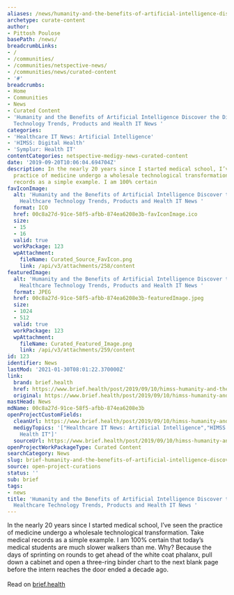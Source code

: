 ```yaml
---
aliases: /news/humanity-and-the-benefits-of-artificial-intelligence-discover-the-digital-healthcare-technology-trends-products-and-health-it-news
archetype: curate-content
author:
- Pittosh Poulose
basePath: /news/
breadcrumbLinks:
- /
- /communities/
- /communities/netspective-news/
- /communities/news/curated-content
- '#'
breadcrumbs:
- Home
- Communities
- News
- Curated Content
- 'Humanity and the Benefits of Artificial Intelligence Discover the Digital Healthcare
  Technology Trends, Products and Health IT News '
categories:
- 'Healthcare IT News: Artificial Intelligence'
- 'HIMSS: Digital Health'
- 'Symplur: Health IT'
contentCategories: netspective-medigy-news-curated-content
date: '2019-09-20T10:06:04.694704Z'
description: In the nearly 20 years since I started medical school, I’ve seen the
  practice of medicine undergo a wholesale technological transformation. Take medical
  records as a simple example. I am 100% certain
favIconImage:
  alt: 'Humanity and the Benefits of Artificial Intelligence Discover the Digital
    Healthcare Technology Trends, Products and Health IT News '
  format: ICO
  href: 00c8a27d-91ce-58f5-afbb-874ea6208e3b-favIconImage.ico
  size:
  - 15
  - 16
  valid: true
  workPackage: 123
  wpAttachment:
    fileName: Curated_Source_FavIcon.png
    link: /api/v3/attachments/258/content
featuredImage:
  alt: 'Humanity and the Benefits of Artificial Intelligence Discover the Digital
    Healthcare Technology Trends, Products and Health IT News '
  format: JPEG
  href: 00c8a27d-91ce-58f5-afbb-874ea6208e3b-featuredImage.jpeg
  size:
  - 1024
  - 512
  valid: true
  workPackage: 123
  wpAttachment:
    fileName: Curated_Featured_Image.png
    link: /api/v3/attachments/259/content
id: 123
identifier: News
lastMod: '2021-01-30T08:01:22.370000Z'
link:
  brand: brief.health
  href: https://www.brief.health/post/2019/09/10/himss-humanity-and-the-benefits-of-artificial-intelligence/
  original: https://www.brief.health/post/2019/09/10/himss-humanity-and-the-benefits-of-artificial-intelligence/
mastHead: News
mdName: 00c8a27d-91ce-58f5-afbb-874ea6208e3b
openProjectCustomFields:
  cleanUrl: https://www.brief.health/post/2019/09/10/himss-humanity-and-the-benefits-of-artificial-intelligence/
  medigyTopics: '["Healthcare IT News: Artificial Intelligence","HIMSS: Digital Health","Symplur:
    Health IT"]'
  sourceUrl: https://www.brief.health/post/2019/09/10/himss-humanity-and-the-benefits-of-artificial-intelligence/
openProjectWorkPackageType: Curated Content
searchCategory: News
slug: brief-humanity-and-the-benefits-of-artificial-intelligence-discover-the-digital-healthcare-technology-trends-products-and-health-it-news
source: open-project-curations
status: ''
sub: brief
tags:
- news
title: 'Humanity and the Benefits of Artificial Intelligence Discover the Digital
  Healthcare Technology Trends, Products and Health IT News '
---
```


In the nearly 20 years since I started medical school, I’ve seen the practice of medicine undergo a wholesale technological transformation. Take medical records as a simple example. I am 100% certain that today’s medical students are much slower walkers than me. Why? Because the days of sprinting on rounds to get ahead of the white coat phalanx, pull down a cabinet and open a three-ring binder chart to the next blank page before the intern reaches the door ended a decade ago.<br><br>Read on <a target='_blank' href=https://www.brief.health/post/2019/09/10/himss-humanity-and-the-benefits-of-artificial-intelligence/>brief.health </a>